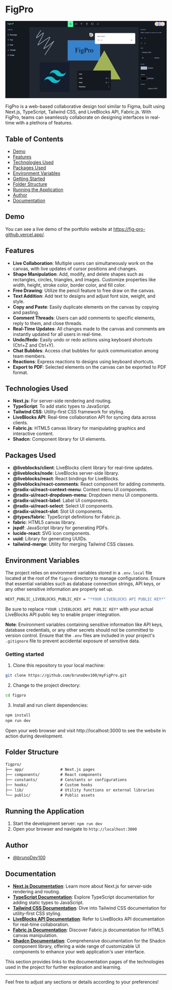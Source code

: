 # FigPro

![FigPro Screenshot](public/assets/readme_assets/screenshot.png)

FigPro is a web-based collaborative design tool similar to Figma, built using Next.js, TypeScript, Tailwind CSS, and LiveBlocks API, Fabric.js. With FigPro, teams can seamlessly collaborate on designing interfaces in real-time with a plethora of features.

## Table of Contents

- [Demo](#demo)
- [Features](#features)
- [Technologies Used](#technologies-used)
- [Packages Used](#packages-used)
- [Environment Variables](#environment-variables)
- [Getting Started](#getting-started)
- [Folder Structure](#folder-structure)
- [Running the Application](#running-the-application)
- [Author](#author)
- [Documentation](#documentation)

## Demo

You can see a live demo of the portfolio website at https://fig-pro-github.vercel.app/.

## Features

- **Live Collaboration**: Multiple users can simultaneously work on the canvas, with live updates of cursor positions and changes.
- **Shape Manipulation**: Add, modify, and delete shapes such as rectangles, circles, triangles, and images. Customize properties like width, height, stroke color, border color, and fill color.
- **Free Drawing**: Utilize the pencil feature to free draw on the canvas.
- **Text Addition**: Add text to designs and adjust font size, weight, and style.
- **Copy and Paste**: Easily duplicate elements on the canvas by copying and pasting.
- **Comment Threads**: Users can add comments to specific elements, reply to them, and close threads.
- **Real-Time Updates**: All changes made to the canvas and comments are instantly updated for all users in real-time.
- **Undo/Redo**: Easily undo or redo actions using keyboard shortcuts (Ctrl+Z and Ctrl+Y).
- **Chat Bubbles**: Access chat bubbles for quick communication among team members.
- **Reactions**: Express reactions to designs using keyboard shortcuts.
- **Export to PDF**: Selected elements on the canvas can be exported to PDF format.

## Technologies Used

- **Next.js**: For server-side rendering and routing.
- **TypeScript**: To add static types to JavaScript.
- **Tailwind CSS**: Utility-first CSS framework for styling.
- **LiveBlocks API**: Real-time collaboration API for syncing data across clients.
- **Fabric.js**: HTML5 canvas library for manipulating graphics and interactive content.
- **Shadcn**: Component library for UI elements.

## Packages Used

- **@liveblocks/client**: LiveBlocks client library for real-time updates.
- **@liveblocks/node**: LiveBlocks server-side library.
- **@liveblocks/react**: React bindings for LiveBlocks.
- **@liveblocks/react-comments**: React component for adding comments.
- **@radix-ui/react-context-menu**: Context menu UI components.
- **@radix-ui/react-dropdown-menu**: Dropdown menu UI components.
- **@radix-ui/react-label**: Label UI components.
- **@radix-ui/react-select**: Select UI components.
- **@radix-ui/react-slot**: Slot UI components.
- **@types/fabric**: TypeScript definitions for Fabric.js.
- **fabric**: HTML5 canvas library.
- **jspdf**: JavaScript library for generating PDFs.
- **lucide-react**: SVG icon components.
- **uuid**: Library for generating UUIDs.
- **tailwind-merge**: Utility for merging Tailwind CSS classes.

## Environment Variables

The project relies on environment variables stored in a `.env.local` file located at the root of the `figpro` directory to manage configurations. Ensure that essential variables such as database connection strings, API keys, or any other sensitive information are properly set up.

```bash
NEXT_PUBLIC_LIVEBLOCKS_PUBLIC_KEY = "*YOUR LIVEBLOCKS API PUBLIC KEY*"
```

Be sure to replace `*YOUR LIVEBLOCKS API PUBLIC KEY*` with your actual LiveBlocks API public key to enable proper integration.

**Note**: Environment variables containing sensitive information like API keys, database credentials, or any other secrets should not be committed to version control. Ensure that the `.env` files are included in your project's `.gitignore` file to prevent accidental exposure of sensitive data.

### Getting started

1. Clone this repository to your local machine:

```bash
git clone https://github.com/brunoDev100/myFigPro.git
```

2. Change to the project directory:

```bash
cd figpro
```

3. Install and run client dependencies:

```bash
npm install
npm run dev
```

Open your web browser and visit http://localhost:3000 to see the website in action during development.

## Folder Structure

```
figpro/
├── app/                # Next.js pages
├── components/         # React components
├── constants/          # Constants or configurations
├── hooks/              # Custom hooks
├── lib/                # Utility functions or external libraries
└── public/             # Public assets
```

## Running the Application

1. Start the development server: `npm run dev`
2. Open your browser and navigate to `http://localhost:3000`

## Author

- [@brunoDev100](https://github.com/brunoDev100)

## Documentation

- **[Next.js Documentation](https://nextjs.org/docs/getting-started)**: Learn more about Next.js for server-side rendering and routing.
- **[TypeScript Documentation](https://www.typescriptlang.org/docs/)**: Explore TypeScript documentation for adding static types to JavaScript.
- **[Tailwind CSS Documentation](https://tailwindcss.com/docs)**: Dive into Tailwind CSS documentation for utility-first CSS styling.
- **[LiveBlocks API Documentation](https://liveblocks.io/docs/)**: Refer to LiveBlocks API documentation for real-time collaboration.
- **[Fabric.js Documentation](http://fabricjs.com/docs/)**: Discover Fabric.js documentation for HTML5 canvas manipulation.
- **[Shadcn Documentation](https://ui.shadcn.com/docs)**: Comprehensive documentation for the Shadcn component library, offering a wide range of customizable UI components to enhance your web application's user interface.

This section provides links to the documentation pages of the technologies used in the project for further exploration and learning.

---

Feel free to adjust any sections or details according to your preferences!
